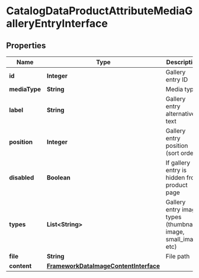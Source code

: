 
# CatalogDataProductAttributeMediaGalleryEntryInterface

## Properties
Name | Type | Description | Notes
------------ | ------------- | ------------- | -------------
**id** | **Integer** | Gallery entry ID |  [optional]
**mediaType** | **String** | Media type | 
**label** | **String** | Gallery entry alternative text | 
**position** | **Integer** | Gallery entry position (sort order) | 
**disabled** | **Boolean** | If gallery entry is hidden from product page | 
**types** | **List&lt;String&gt;** | Gallery entry image types (thumbnail, image, small_image etc) | 
**file** | **String** | File path |  [optional]
**content** | [**FrameworkDataImageContentInterface**](FrameworkDataImageContentInterface.md) |  |  [optional]



